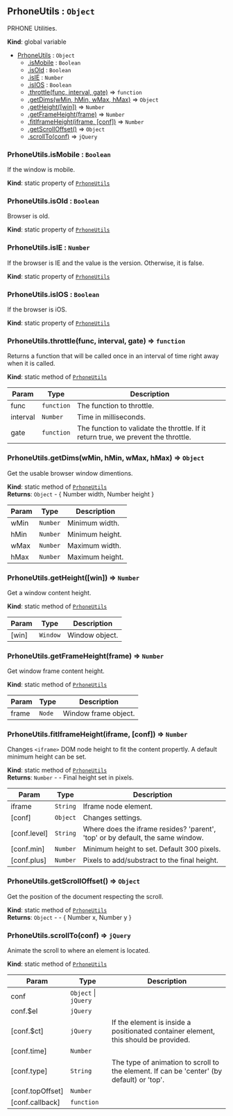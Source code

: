 <a name="PrhoneUtils"></a>

## PrhoneUtils : <code>Object</code>
PRHONE Utilities.

**Kind**: global variable  

* [PrhoneUtils](#PrhoneUtils) : <code>Object</code>
    * [.isMobile](#PrhoneUtils.isMobile) : <code>Boolean</code>
    * [.isOld](#PrhoneUtils.isOld) : <code>Boolean</code>
    * [.isIE](#PrhoneUtils.isIE) : <code>Number</code>
    * [.isIOS](#PrhoneUtils.isIOS) : <code>Boolean</code>
    * [.throttle(func, interval, gate)](#PrhoneUtils.throttle) ⇒ <code>function</code>
    * [.getDims(wMin, hMin, wMax, hMax)](#PrhoneUtils.getDims) ⇒ <code>Object</code>
    * [.getHeight([win])](#PrhoneUtils.getHeight) ⇒ <code>Number</code>
    * [.getFrameHeight(frame)](#PrhoneUtils.getFrameHeight) ⇒ <code>Number</code>
    * [.fitIframeHeight(iframe, [conf])](#PrhoneUtils.fitIframeHeight) ⇒ <code>Number</code>
    * [.getScrollOffset()](#PrhoneUtils.getScrollOffset) ⇒ <code>Object</code>
    * [.scrollTo(conf)](#PrhoneUtils.scrollTo) ⇒ <code>jQuery</code>

<a name="PrhoneUtils.isMobile"></a>

### PrhoneUtils.isMobile : <code>Boolean</code>
If the window is mobile.

**Kind**: static property of <code>[PrhoneUtils](#PrhoneUtils)</code>  
<a name="PrhoneUtils.isOld"></a>

### PrhoneUtils.isOld : <code>Boolean</code>
Browser is old.

**Kind**: static property of <code>[PrhoneUtils](#PrhoneUtils)</code>  
<a name="PrhoneUtils.isIE"></a>

### PrhoneUtils.isIE : <code>Number</code>
If the browser is IE and the value is the version. Otherwise, it is false.

**Kind**: static property of <code>[PrhoneUtils](#PrhoneUtils)</code>  
<a name="PrhoneUtils.isIOS"></a>

### PrhoneUtils.isIOS : <code>Boolean</code>
If the browser is iOS.

**Kind**: static property of <code>[PrhoneUtils](#PrhoneUtils)</code>  
<a name="PrhoneUtils.throttle"></a>

### PrhoneUtils.throttle(func, interval, gate) ⇒ <code>function</code>
Returns a function that will be called once in an interval of time right
away when it is called.

**Kind**: static method of <code>[PrhoneUtils](#PrhoneUtils)</code>  

| Param | Type | Description |
| --- | --- | --- |
| func | <code>function</code> | The function to throttle. |
| interval | <code>Number</code> | Time in milliseconds. |
| gate | <code>function</code> | The function to validate the throttle. If it return true, we prevent the throttle. |

<a name="PrhoneUtils.getDims"></a>

### PrhoneUtils.getDims(wMin, hMin, wMax, hMax) ⇒ <code>Object</code>
Get the usable browser window dimentions.

**Kind**: static method of <code>[PrhoneUtils](#PrhoneUtils)</code>  
**Returns**: <code>Object</code> - { Number width, Number height }  

| Param | Type | Description |
| --- | --- | --- |
| wMin | <code>Number</code> | Minimum width. |
| hMin | <code>Number</code> | Minimum height. |
| wMax | <code>Number</code> | Maximum width. |
| hMax | <code>Number</code> | Maximum height. |

<a name="PrhoneUtils.getHeight"></a>

### PrhoneUtils.getHeight([win]) ⇒ <code>Number</code>
Get a window content height.

**Kind**: static method of <code>[PrhoneUtils](#PrhoneUtils)</code>  

| Param | Type | Description |
| --- | --- | --- |
| [win] | <code>Window</code> | Window object. |

<a name="PrhoneUtils.getFrameHeight"></a>

### PrhoneUtils.getFrameHeight(frame) ⇒ <code>Number</code>
Get window frame content height.

**Kind**: static method of <code>[PrhoneUtils](#PrhoneUtils)</code>  

| Param | Type | Description |
| --- | --- | --- |
| frame | <code>Node</code> | Window frame object. |

<a name="PrhoneUtils.fitIframeHeight"></a>

### PrhoneUtils.fitIframeHeight(iframe, [conf]) ⇒ <code>Number</code>
Changes `<iframe>` DOM node height to fit the content propertly. A default
minimum height can be set.

**Kind**: static method of <code>[PrhoneUtils](#PrhoneUtils)</code>  
**Returns**: <code>Number</code> - - Final height set in pixels.  

| Param | Type | Description |
| --- | --- | --- |
| iframe | <code>String</code> | Iframe node element. |
| [conf] | <code>Object</code> | Changes settings. |
| [conf.level] | <code>String</code> | Where does the iframe resides? 'parent', 'top' or by default, the same window. |
| [conf.min] | <code>Number</code> | Minimum height to set. Default 300 pixels. |
| [conf.plus] | <code>Number</code> | Pixels to add/substract to the final height. |

<a name="PrhoneUtils.getScrollOffset"></a>

### PrhoneUtils.getScrollOffset() ⇒ <code>Object</code>
Get the position of the document respecting the scroll.

**Kind**: static method of <code>[PrhoneUtils](#PrhoneUtils)</code>  
**Returns**: <code>Object</code> - - { Number x, Number y }  
<a name="PrhoneUtils.scrollTo"></a>

### PrhoneUtils.scrollTo(conf) ⇒ <code>jQuery</code>
Animate the scroll to where an element is located.

**Kind**: static method of <code>[PrhoneUtils](#PrhoneUtils)</code>  

| Param | Type | Description |
| --- | --- | --- |
| conf | <code>Object</code> &#124; <code>jQuery</code> |  |
| conf.$el | <code>jQuery</code> |  |
| [conf.$ct] | <code>jQuery</code> | If the element is inside a positionated container element, this should be provided. |
| [conf.time] | <code>Number</code> |  |
| [conf.type] | <code>String</code> | The type of animation to scroll to the element. If can be 'center' (by default) or 'top'. |
| [conf.topOffset] | <code>Number</code> |  |
| [conf.callback] | <code>function</code> |  |

